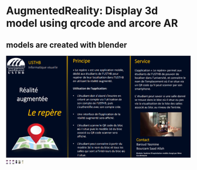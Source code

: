 # AugmentedReality: Display 3d model using qrcode and arcore AR 
## models are created with blender
<img src="./application_Repere_fiche.png" alt="usthb " title="usthb">

<img src="./img_4.jpg" alt="Alt text" title="Optional title" style="display: inline-block; margin: 0 auto; max-height: 10px; max-width: 20px">
<img src="./img_5.jpg" alt="Alt text" title="Optional title" style="display: inline-block; margin: 0 auto; max-height: 10px; max-width: 20px">
<img src="./img_6.jpg" alt="Alt text" title="Optional title" style="display: inline-block; margin: 0 auto; max-height: 10px; max-width: 20px">

<img src="./img_1.jpg" alt="Alt text" title="Optional title" style="display: inline-block; margin: 0 auto; max-height: 10px; max-width: 20px">
<img src="./img_2.jpg" alt="Alt text" title="Optional title" style="display: inline-block; margin: 0 auto; max-height: 10px; max-width: 20px">
<img src="./img_3.jpg" alt="Alt text" title="Optional title" style="display: inline-block; margin: 0 auto; max-height: 10px; max-width:20px">

